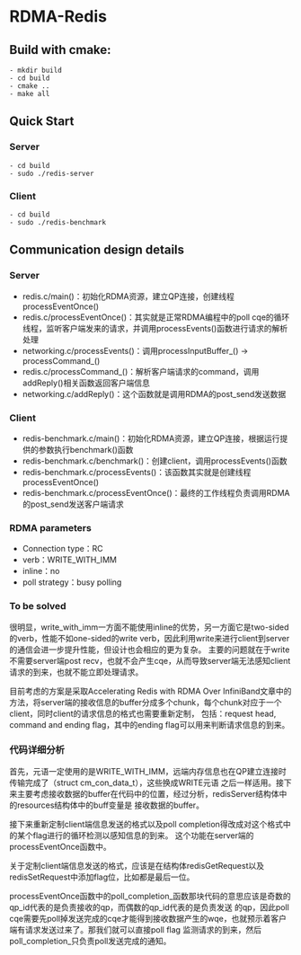 # RDMA-Redis

## Build with cmake: ##

    - mkdir build
    - cd build
    - cmake ..  
    - make all
	
## Quick Start ##

### Server ###

    - cd build
    - sudo ./redis-server
	
### Client ###

    - cd build
    - sudo ./redis-benchmark

## Communication design details ##

### Server ###

* redis.c/main()：初始化RDMA资源，建立QP连接，创建线程processEventOnce()
* redis.c/processEventOnce()：其实就是正常RDMA编程中的poll cqe的循环线程，监听客户端发来的请求，并调用processEvents()函数进行请求的解析处理
* networking.c/processEvents()：调用processInputBuffer_() -> processCommand_()
* redis.c/processCommand_()：解析客户端请求的command，调用addReply()相关函数返回客户端信息
* networking.c/addReply()：这个函数就是调用RDMA的post_send发送数据

### Client ###

* redis-benchmark.c/main()：初始化RDMA资源，建立QP连接，根据运行提供的参数执行benchmark()函数
* redis-benchmark.c/benchmark()：创建client，调用processEvents()函数
* redis-benchmark.c/processEvents()：该函数其实就是创建线程processEventOnce()
* redis-benchmark.c/processEventOnce()：最终的工作线程负责调用RDMA的post_send发送客户端请求


### RDMA parameters ###

* Connection type：RC
* verb：WRITE_WITH_IMM
* inline：no
* poll strategy：busy polling


### To be solved ###

很明显，write_with_imm一方面不能使用inline的优势，另一方面它是two-sided的verb，性能不如one-sided的write verb，因此利用write来进行client到server的通信会进一步提升性能，但设计也会相应的更为复杂。
主要的问题就在于write不需要server端post recv，也就不会产生cqe，从而导致server端无法感知client请求的到来，也就不能立即处理请求。

目前考虑的方案是采取Accelerating Redis with RDMA Over InfiniBand文章中的方法，将server端的接收信息的buffer分成多个chunk，每个chunk对应于一个client，同时client的请求信息的格式也需要重新定制，
包括：request head, command and ending flag，其中的ending flag可以用来判断请求信息的到来。

### 代码详细分析 ###

首先，元语一定使用的是WRITE_WITH_IMM，远端内存信息也在QP建立连接时传输完成了（struct cm_con_data_t），这些换成WRITE元语
之后一样适用。接下来主要考虑接收数据的buffer在代码中的位置，经过分析，redisServer结构体中的resources结构体中的buff变量是
接收数据的buffer。

接下来重新定制client端信息发送的格式以及poll completion得改成对这个格式中的某个flag进行的循环检测以感知信息的到来。
这个功能在server端的processEventOnce函数中。

关于定制client端信息发送的格式，应该是在结构体redisGetRequest以及redisSetRequest中添加flag位，比如都是最后一位。

processEventOnce函数中的poll_completion_函数那块代码的意思应该是奇数的qp_id代表的是负责接收的qp，而偶数的qp_id代表的是负责发送
的qp，因此poll cqe需要先poll掉发送完成的cqe才能得到接收数据产生的wqe，也就预示着客户端有请求发送过来了。那我们就可以直接poll flag
监测请求的到来，然后poll_completion_只负责poll发送完成的通知。

